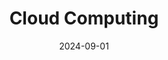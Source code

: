 ---
title: Cloud Computing
summary: This project involves setting up EC2 instances on Windows and Linux, configuring IIS-based web services, creating S3 storage and a static website, integrating the web service with RDS, setting up a VPC, configuring ELB and Route 53, and practicing Auto Scaling for infrastructure expansion.

tags:
  - CC
date: 2024-09-01
external_link: http://github.com
---